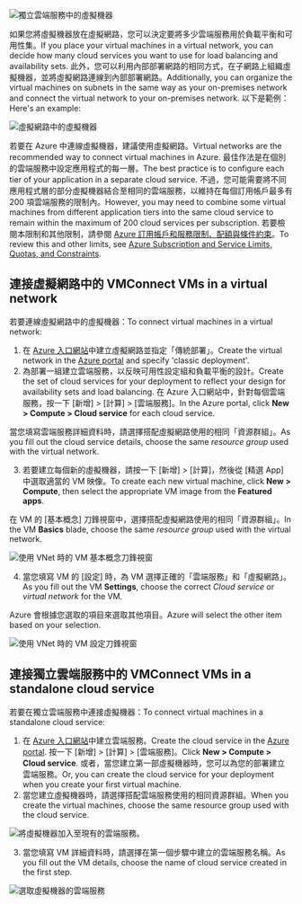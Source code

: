 

![獨立雲端服務中的虛擬機器](./media/virtual-machines-common-classic-connect-vms/CloudServiceExample.png)

<span data-ttu-id="7d20b-102">如果您將虛擬機器放在虛擬網路，您可以決定要將多少雲端服務用於負載平衡和可用性集。</span><span class="sxs-lookup"><span data-stu-id="7d20b-102">If you place your virtual machines in a virtual network, you can decide how many cloud services you want to use for load balancing and availability sets.</span></span> <span data-ttu-id="7d20b-103">此外，您可以利用內部部署網路的相同方式，在子網路上組織虛擬機器，並將虛擬網路連線到內部部署網路。</span><span class="sxs-lookup"><span data-stu-id="7d20b-103">Additionally, you can organize the virtual machines on subnets in the same way as your on-premises network and connect the virtual network to your on-premises network.</span></span> <span data-ttu-id="7d20b-104">以下是範例：</span><span class="sxs-lookup"><span data-stu-id="7d20b-104">Here's an example:</span></span>

![虛擬網路中的虛擬機器](./media/virtual-machines-common-classic-connect-vms/VirtualNetworkExample.png)

<span data-ttu-id="7d20b-106">若要在 Azure 中連線虛擬機器，建議使用虛擬網路。</span><span class="sxs-lookup"><span data-stu-id="7d20b-106">Virtual networks are the recommended way to connect virtual machines in Azure.</span></span> <span data-ttu-id="7d20b-107">最佳作法是在個別的雲端服務中設定應用程式的每一層。</span><span class="sxs-lookup"><span data-stu-id="7d20b-107">The best practice is to configure each tier of your application in a separate cloud service.</span></span> <span data-ttu-id="7d20b-108">不過，您可能需要將不同應用程式層的部分虛擬機器結合至相同的雲端服務，以維持在每個訂用帳戶最多有 200 項雲端服務的限制內。</span><span class="sxs-lookup"><span data-stu-id="7d20b-108">However, you may need to combine some virtual machines from different application tiers into the same cloud service to remain within the maximum of 200 cloud services per subscription.</span></span> <span data-ttu-id="7d20b-109">若要檢閱本限制和其他限制，請參閱 [Azure 訂用帳戶和服務限制、配額與條件約束](../articles/azure-subscription-service-limits.md)。</span><span class="sxs-lookup"><span data-stu-id="7d20b-109">To review this and other limits, see [Azure Subscription and Service Limits, Quotas, and Constraints](../articles/azure-subscription-service-limits.md).</span></span>

## <a name="connect-vms-in-a-virtual-network"></a><span data-ttu-id="7d20b-110">連接虛擬網路中的 VM</span><span class="sxs-lookup"><span data-stu-id="7d20b-110">Connect VMs in a virtual network</span></span>
<span data-ttu-id="7d20b-111">若要連線虛擬網路中的虛擬機器：</span><span class="sxs-lookup"><span data-stu-id="7d20b-111">To connect virtual machines in a virtual network:</span></span>

1. <span data-ttu-id="7d20b-112">在 [Azure 入口網站](../articles/virtual-network/virtual-networks-create-vnet-classic-pportal.md)中建立虛擬網路並指定「傳統部署」。</span><span class="sxs-lookup"><span data-stu-id="7d20b-112">Create the virtual network in the [Azure portal](../articles/virtual-network/virtual-networks-create-vnet-classic-pportal.md) and specify 'classic deployment'.</span></span>
2. <span data-ttu-id="7d20b-113">為部署一組建立雲端服務，以反映可用性設定組和負載平衡的設計。</span><span class="sxs-lookup"><span data-stu-id="7d20b-113">Create the set of cloud services for your deployment to reflect your design for availability sets and load balancing.</span></span> <span data-ttu-id="7d20b-114">在 Azure 入口網站中，針對每個雲端服務，按一下 [新增] > [計算] > [雲端服務]。</span><span class="sxs-lookup"><span data-stu-id="7d20b-114">In the Azure portal, click **New > Compute > Cloud service** for each cloud service.</span></span>

  <span data-ttu-id="7d20b-115">當您填寫雲端服務詳細資料時，請選擇搭配虛擬網路使用的相同「資源群組」。</span><span class="sxs-lookup"><span data-stu-id="7d20b-115">As you fill out the cloud service details, choose the same _resource group_ used with the virtual network.</span></span>

3. <span data-ttu-id="7d20b-116">若要建立每個新的虛擬機器，請按一下 [新增] > [計算]，然後從 [精選 App] 中選取適當的 VM 映像。</span><span class="sxs-lookup"><span data-stu-id="7d20b-116">To create each new virtual machine, click **New > Compute**, then select the appropriate VM image from the **Featured apps**.</span></span>

  <span data-ttu-id="7d20b-117">在 VM 的 [基本概念] 刀鋒視窗中，選擇搭配虛擬網路使用的相同「資源群組」。</span><span class="sxs-lookup"><span data-stu-id="7d20b-117">In the VM **Basics** blade, choose the same _resource group_ used with the virtual network.</span></span>

  ![使用 VNet 時的 VM 基本概念刀鋒視窗](./media/virtual-machines-common-classic-connect-vms/CreateVM_Basics_VN.png)

4. <span data-ttu-id="7d20b-119">當您填寫 VM 的 [設定] 時，為 VM 選擇正確的「雲端服務」和「虛擬網路」。</span><span class="sxs-lookup"><span data-stu-id="7d20b-119">As you fill out the VM **Settings**, choose the correct _Cloud service_ or _virtual network_ for the VM.</span></span>

  <span data-ttu-id="7d20b-120">Azure 會根據您選取的項目來選取其他項目。</span><span class="sxs-lookup"><span data-stu-id="7d20b-120">Azure will select the other item based on your selection.</span></span>

  ![使用 VNet 時的 VM 設定刀鋒視窗](./media/virtual-machines-common-classic-connect-vms/CreateVM_Settings_VN.png)


## <a name="connect-vms-in-a-standalone-cloud-service"></a><span data-ttu-id="7d20b-122">連接獨立雲端服務中的 VM</span><span class="sxs-lookup"><span data-stu-id="7d20b-122">Connect VMs in a standalone cloud service</span></span>
<span data-ttu-id="7d20b-123">若要在獨立雲端服務中連接虛擬機器：</span><span class="sxs-lookup"><span data-stu-id="7d20b-123">To connect virtual machines in a standalone cloud service:</span></span>

1. <span data-ttu-id="7d20b-124">在 [Azure 入口網站](http://portal.azure.com)中建立雲端服務。</span><span class="sxs-lookup"><span data-stu-id="7d20b-124">Create the cloud service in the [Azure portal](http://portal.azure.com).</span></span> <span data-ttu-id="7d20b-125">按一下 [新增] > [計算] > [雲端服務]。</span><span class="sxs-lookup"><span data-stu-id="7d20b-125">Click **New > Compute > Cloud service**.</span></span> <span data-ttu-id="7d20b-126">或者，當您建立第一部虛擬機器時，您可以為您的部署建立雲端服務。</span><span class="sxs-lookup"><span data-stu-id="7d20b-126">Or, you can create the cloud service for your deployment when you create your first virtual machine.</span></span>
2. <span data-ttu-id="7d20b-127">當您建立虛擬機器時，請選擇搭配雲端服務使用的相同資源群組。</span><span class="sxs-lookup"><span data-stu-id="7d20b-127">When you create the virtual machines, choose the same resource group used with the cloud service.</span></span>

  ![將虛擬機器加入至現有的雲端服務。](./media/virtual-machines-common-classic-connect-vms/CreateVM_Basics_SA.png)

3.  <span data-ttu-id="7d20b-129">當您填寫 VM 詳細資料時，請選擇在第一個步驟中建立的雲端服務名稱。</span><span class="sxs-lookup"><span data-stu-id="7d20b-129">As you fill out the VM details, choose the name of cloud service created in the first step.</span></span>

  ![選取虛擬機器的雲端服務](./media/virtual-machines-common-classic-connect-vms/CreateVM_Settings_SA.png)
